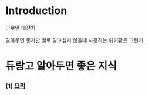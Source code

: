 # Introduction

아무말 대잔치

알아두면 좋지만 별로 알고싶지 않을때 사용하는 위키같은 그런거

# 듀랑고 알아두면 좋은 지식

### (1) [요리](/function/cook_index.md)